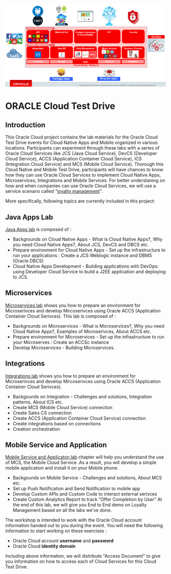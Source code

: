 ![](common/images/OracleCloudNativePlatform.PNG)
---
# ORACLE Cloud Test Drive #

## Introduction ##

This Oracle Cloud project contains the lab materials for the Oracle Cloud Test Drive events for Cloud Native Apps and Mobile organized in various locations. Participants can experiment through these labs with a series of Oracle Cloud Services like JCS (Java Cloud Service), DevCS (Developer Cloud Service), ACCS (Application Container Cloud Service), ICS (Integration Cloud Service) and MCS (Mobile Cloud Service). Thorough this Cloud Native and Mobile Test Drive, participants will have chances to know how they can use Oracle Cloud Services to implement Cloud Native Apps, Microservices, Integrations and Mobile Services. For better understaning on how and when companies can use Oracle Cloud Services, we will use a service scenario called "[loyalty management](https://github.com/APACTestDrive/CloudNative_Mobile/blob/master/common/scenario/README.md)".   

More specifically, following topics are currently included in this project:

## Java Apps Lab ##
[Java Apps lab](https://github.com/APACTestDrive/CloudNative_Mobile/tree/master/Java%20Apps) is composed of :
+ Backgrounds on Cloud Native Apps - What is Cloud Native Apps?, Why you need Cloud Native Apps?, About JCS, DevCS and DBCS etc.
+ Prepare environment for Cloud Native Apps - Set up the infrastructure to run your applications : Create a JCS Weblogic instance and DBMS (Oracle DBCS)
+ Cloud Native Apps Development - Building applications with DevOps: using Developer Cloud Service to build a J2EE application and deploying to JCS.

## Microservices ##
[Microservices lab](https://github.com/APACTestDrive/CloudNative_Mobile/tree/master/Microservices) shows you how to prepare an environment for Microserivces and develop Mircoserivces using Oracle ACCS (Application Container Cloud Serivces). This lab is composed of : 
+ Backgrounds on Microservices - What is Microservices?, Why you need Cloud Native Apps?, Examples of Microserivces, About ACCS etc.
+ Prepare environment for Microservices - Set up the infrastructure to run your Microserves : Create an ACCSc instance
+ Develop Microservices - Building Microservices.

## Integrations ##
[Integrations lab](https://github.com/APACTestDrive/CloudNative_Mobile/tree/master/Integrations) shows you how to prepare an environment for Microserivces and develop Mircoserivces using Oracle ACCS (Application Container Cloud Serivces).
+ Backgounds on Integration - Challenges and solutions, Integration patterns, About ICS etc.
+ Create MCS (Mobile Cloud Service) connection
+ Create Sales CS connection
+ Create ACCS (Application Container Cloud Service) connection
+ Create integrations based on connections
+ Creation orchestration

## Mobile Service and Application ##
[Mobile Service and Applicaton lab](https://github.com/APACTestDrive/CloudNative_Mobile/tree/master/Mobile%20Service%20and%20App) chapter will help you understand the use of MCS, the Mobile Cloud Service.  As a result, you will develop a simple mobile application and install it on your Mobile phone.
+ Backgounds on Mobile Service - Challenges and solutions, About MCS etc.
+ Set up Push Notification and Send Notification to mobile app
+ Develop Custom APIs and Custom Code to interact external serivces
+ Create Custom Analytics Report to track “Offer Completion by User”
At the end of this lab, we will give you End to End demo on Loyalty Management based on all the labs we’ve done. 

The workshop is intended to work with the Oracle Cloud account information handed out to you during the event. You will need the following information to start working on these exercises :

+ Oracle Cloud account **username** and **password**
+ Oracle Cloud **identity domain**

Including above information, we will distribute "Access Document" to give you information on how to access each of Cloud Services for this Cloud Test Drive.
